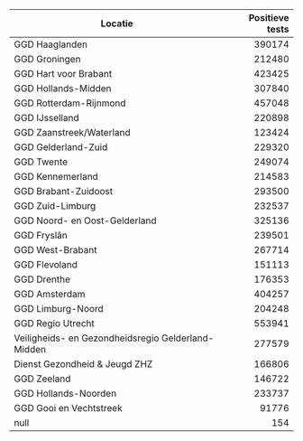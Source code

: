 | Locatie | Positieve tests |
|---------|----------------:|
| GGD Haaglanden                           | 390174 |
| GGD Groningen                            | 212480 |
| GGD Hart voor Brabant                    | 423425 |
| GGD Hollands-Midden                      | 307840 |
| GGD Rotterdam-Rijnmond                   | 457048 |
| GGD IJsselland                           | 220898 |
| GGD Zaanstreek/Waterland                 | 123424 |
| GGD Gelderland-Zuid                      | 229320 |
| GGD Twente                               | 249074 |
| GGD Kennemerland                         | 214583 |
| GGD Brabant-Zuidoost                     | 293500 |
| GGD Zuid-Limburg                         | 232537 |
| GGD Noord- en Oost-Gelderland            | 325136 |
| GGD Fryslân                              | 239501 |
| GGD West-Brabant                         | 267714 |
| GGD Flevoland                            | 151113 |
| GGD Drenthe                              | 176353 |
| GGD Amsterdam                            | 404257 |
| GGD Limburg-Noord                        | 204248 |
| GGD Regio Utrecht                        | 553941 |
| Veiligheids- en Gezondheidsregio Gelderland-Midden | 277579 |
| Dienst Gezondheid & Jeugd ZHZ            | 166806 |
| GGD Zeeland                              | 146722 |
| GGD Hollands-Noorden                     | 233737 |
| GGD Gooi en Vechtstreek                  | 91776 |
| null                                     |   154 |
